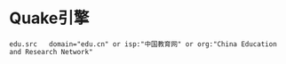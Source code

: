 # Quake引擎

```
edu.src   domain="edu.cn" or isp:"中国教育网" or org:"China Education and Research Network"
```

